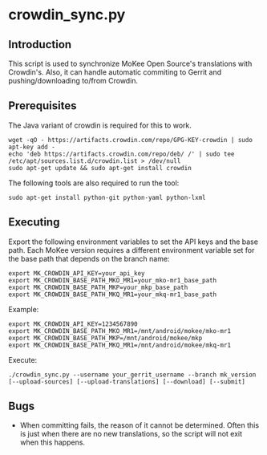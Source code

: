 crowdin_sync.py
==================

Introduction
------------
This script is used to synchronize MoKee Open Source's translations with Crowdin's. Also, it can handle automatic commiting to Gerrit and pushing/downloading to/from Crowdin.

Prerequisites
-------------
The Java variant of crowdin is required for this to work.

    wget -qO - https://artifacts.crowdin.com/repo/GPG-KEY-crowdin | sudo apt-key add -
    echo 'deb https://artifacts.crowdin.com/repo/deb/ /' | sudo tee /etc/apt/sources.list.d/crowdin.list > /dev/null
    sudo apt-get update && sudo apt-get install crowdin

The following tools are also required to run the tool:

    sudo apt-get install python-git python-yaml python-lxml

Executing
---------
Export the following environment variables to set the API keys and the base path.
Each MoKee version requires a different environment variable set for the base path that depends on the branch name:

    export MK_CROWDIN_API_KEY=your_api_key
    export MK_CROWDIN_BASE_PATH_MKO_MR1=your_mko-mr1_base_path
    export MK_CROWDIN_BASE_PATH_MKP=your_mkp_base_path
    export MK_CROWDIN_BASE_PATH_MKQ_MR1=your_mkq-mr1_base_path

Example:

    export MK_CROWDIN_API_KEY=1234567890
    export MK_CROWDIN_BASE_PATH_MKO_MR1=/mnt/android/mokee/mko-mr1
    export MK_CROWDIN_BASE_PATH_MKP=/mnt/android/mokee/mkp
    export MK_CROWDIN_BASE_PATH_MKQ_MR1=/mnt/android/mokee/mkq-mr1

Execute:

    ./crowdin_sync.py --username your_gerrit_username --branch mk_version [--upload-sources] [--upload-translations] [--download] [--submit]

Bugs
----
 - When committing fails, the reason of it cannot be determined. Often this is just when there are no new translations, so the script will not exit when this happens.

